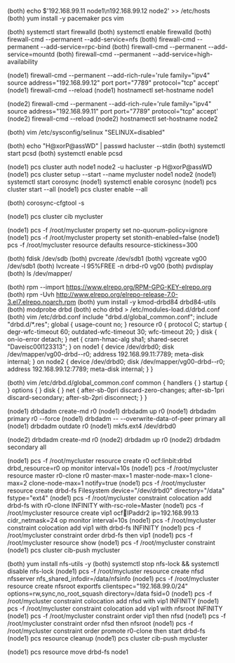(both) echo $'192.168.99.11 node1\n192.168.99.12 node2' >> /etc/hosts
(both) yum install -y pacemaker pcs vim

(both) systemctl start firewalld
(both) systemctl enable firewalld
(both) firewall-cmd --permanent --add-service=nfs
(both) firewall-cmd --permanent --add-service=rpc-bind
(both) firewall-cmd --permanent --add-service=mountd
(both) firewall-cmd --permanent --add-service=high-availability

(node1) firewall-cmd --permanent --add-rich-rule='rule family="ipv4" source address="192.168.99.12" port port="7789" protocol="tcp" accept'
(node1) firewall-cmd --reload
(node1) hostnamectl set-hostname node1

(node2) firewall-cmd --permanent --add-rich-rule='rule family="ipv4" source address="192.168.99.11" port port="7789" protocol="tcp" accept'
(node2) firewall-cmd --reload
(node2) hostnamectl set-hostname node2

(both) vim /etc/sysconfig/selinux "SELINUX=disabled"

(both) echo "H@xorP@assWD" | passwd hacluster --stdin
(both) systemctl start pcsd
(both) systemctl enable pcsd

(node1) pcs cluster auth node1 node2 -u hacluster -p H@xorP@assWD
(node1) pcs cluster setup --start --name mycluster node1 node2
(node1) systemctl start corosync
(node1) systemctl enable corosync
(node1) pcs cluster start --all
(node1) pcs cluster enable --all

(both) corosync-cfgtool -s

(node1) pcs cluster cib mycluster

(node1) pcs -f /root/mycluster property set no-quorum-policy=ignore
(node1) pcs -f /root/mycluster property set stonith-enabled=false
(node1) pcs -f /root/mycluster resource defaults resource-stickiness=300

(both) fdisk /dev/sdb
(both) pvcreate /dev/sdb1
(both) vgcreate vg00 /dev/sdb1
(both) lvcreate -l 95%FREE -n drbd-r0 vg00
(both) pvdisplay
(both) ls /dev/mapper/

(both) rpm --import https://www.elrepo.org/RPM-GPG-KEY-elrepo.org
(both) rpm -Uvh http://www.elrepo.org/elrepo-release-7.0-3.el7.elrepo.noarch.rpm
(both) yum install -y kmod-drbd84 drbd84-utils
(both) modprobe drbd
(both) echo drbd > /etc/modules-load.d/drbd.conf
(both) vim /etc/drbd.conf
    include "drbd.d/global_common.conf";
    include "drbd.d/*.res";
    global {
        usage-count no;
    }
    resource r0 {
        protocol C;
        startup {
            degr-wfc-timeout 60;
            outdated-wfc-timeout 30;
            wfc-timeout 20;
        }
        disk {
            on-io-error detach;
        }
        net {
            cram-hmac-alg sha1;
            shared-secret "Daveisc00l123313";
        }
        on node1 {
            device /dev/drbd0;
            disk /dev/mapper/vg00-drbd--r0;
            address 192.168.99.11:7789;
            meta-disk internal;
        }
        on node2 {
            device /dev/drbd0;
            disk /dev/mapper/vg00-drbd--r0;
            address 192.168.99.12:7789;
            meta-disk internal;
        }
    }

(both) vim /etc/drbd.d/global_common.conf
    common {
        handlers {
        }
        startup {
        }
        options {
        }
        disk {
        }
        net {
                after-sb-0pri discard-zero-changes;
                after-sb-1pri discard-secondary; 
                after-sb-2pri disconnect;
        }
    }

(node1) drbdadm create-md r0
(node1) drbdadm up r0
(node1) drbdadm primary r0 --force
(node1) drbdadm -- --overwrite-data-of-peer primary all
(node1) drbdadm outdate r0
(node1) mkfs.ext4 /dev/drbd0

(node2) drbdadm create-md r0
(node2) drbdadm up r0
(node2) drbdadm secondary all

(node1) pcs -f /root/mycluster resource create r0 ocf:linbit:drbd drbd_resource=r0 op monitor interval=10s
(node1) pcs -f /root/mycluster resource master r0-clone r0 master-max=1 master-node-max=1 clone-max=2 clone-node-max=1 notify=true
(node1) pcs -f /root/mycluster resource create drbd-fs Filesystem device="/dev/drbd0" directory="/data" fstype="ext4"
(node1) pcs -f /root/mycluster constraint colocation add drbd-fs with r0-clone INFINITY with-rsc-role=Master
(node1) pcs -f /root/mycluster resource create vip1 ocf:heartbeat:IPaddr2 ip=192.168.99.13 cidr_netmask=24 op monitor interval=10s
(node1) pcs -f /root/mycluster constraint colocation add vip1 with drbd-fs INFINITY
(node1) pcs -f /root/mycluster constraint order drbd-fs then vip1
(node1) pcs -f /root/mycluster resource show
(node1) pcs -f /root/mycluster constraint
(node1) pcs cluster cib-push mycluster

(both) yum install nfs-utils -y
(both) systemctl stop nfs-lock && systemctl disable nfs-lock
(node1) pcs -f /root/mycluster resource create nfsd nfsserver nfs_shared_infodir=/data/nfsinfo
(node1) pcs -f /root/mycluster resource create nfsroot exportfs clientspec="192.168.99.0/24" options=rw,sync,no_root_squash directory=/data fsid=0
(node1) pcs -f /root/mycluster constraint colocation add nfsd with vip1 INFINITY
(node1) pcs -f /root/mycluster constraint colocation add vip1 with nfsroot INFINITY
(node1) pcs -f /root/mycluster constraint order vip1 then nfsd
(node1) pcs -f /root/mycluster constraint order nfsd then nfsroot
(node1) pcs -f /root/mycluster constraint order promote r0-clone then start drbd-fs
(node1) pcs resource cleanup
(node1) pcs cluster cib-push mycluster

(node1) pcs resource move drbd-fs node1